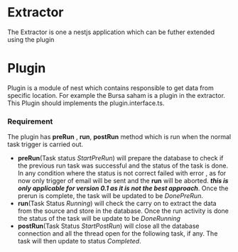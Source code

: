 # Extractor
The Extractor is one a nestjs application which can be futher extended using the plugin

# Plugin
Plugin is a module of nest which contains responsible to get data from specific location. For example the Bursa saham is a plugin in the extractor. This Plugin should implements the plugin.interface.ts. 

### Requirement
The plugin has **preRun** , **run**, **postRun** method which is run when the normal task trigger is carried out. 

 - **preRun**(Task status *StartPreRun*) will prepare the database to check if the previous run task was successful and the status of the task is done. In any condition where the status is not correct failed with error , as for now only trigger of email will be sent and the **run** will be aborted. ***this is only applicable for version 0.1 as it is not the best approach***. Once the prerun is complete, the task will be updated to be *DonePreRun*.
 - **run**(Task Status *Running*) will check the carry on to extract the data from the source and store in the database. Once the run activity is done the status of the task will be update to be *DoneRunning*
 - **postRun**(Task Status *StartPostRun*) will close all the database connection and all the thread open for the following task, if any. The task will then update to status *Completed*.

